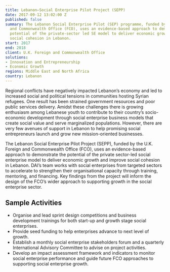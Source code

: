 ```yaml
---
title: Lebanon—Social Enterprise Pilot Project (SEPP)
date: 2017-09-12 13:02:00 Z
published: false
summary: The Lebanon Social Enterprise Pilot (SEP) programme, funded by the U.K. Foreign
  and Commonwealth Office (FCO), uses an evidence-based approach to demonstrate the
  potential of the private-sector led SE model to deliver economic growth and improve
  social cohesion in Lebanon.
start: 2017
end: 2018
client: U.K. Foreign and Commonwealth Office
solutions:
- Innovation and Entrepreneurship
- Economic Growth
regions: Middle East and North Africa
country: Lebanon
---
```


Regional conflicts have negatively impacted Lebanon’s economy and led to increased social and political tensions in communities hosting Syrian refugees. One result has been strained government resources and poor public services delivery. Amidst these challenges there is growing enthusiasm among Lebanese youth to contribute to their country’s socio-economic development through social enterprise business models that create social value and serve marginalized populations. However, there are very few avenues of support in Lebanon to help promising social entrepreneurs launch and grow new mission-oriented businesses. 

The Lebanon Social Enterprise Pilot Project (SEPP), funded by the U.K. Foreign and Commonwealth Office (FCO), uses an evidence-based approach to demonstrate the potential of the private sector-led social enterprise model to deliver economic growth and improve social cohesion in Lebanon. DAI’s team works with social enterprises from targeted sectors to accelerate to strengthen their organisational capacity through training, mentoring, and financing. Key findings from the project will inform the design of the FCO’s wider approach to supporting growth in the social enterprise sector.  

## Sample Activities

* Organise and lead sprint design competitions and business development trainings for both start-up and growth stage social enterprises. 
* Provide seed funding to help enterprises advance to next level of growth. 
* Establish a monthly social enterprise stakeholders forum and a quarterly International Advisory Committee to advise on project activities.
* Develop an impact assessment framework and indicators to monitor social enterprise performance and guide future FCO approaches to supporting social enterprise growth.